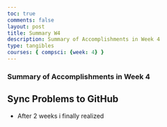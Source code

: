 ```yaml
---
toc: true
comments: false
layout: post
title: Summary W4
description: Summary of Accomplishments in Week 4
type: tangibles
courses: { compsci: {week: 4} }
---
```


### Summary of Accomplishments in Week 4

## Sync Problems to GitHub
- After 2 weeks i finally realized 